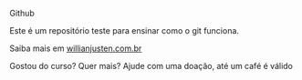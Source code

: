  Github

 Este é um repositório teste para ensinar como o git funciona.

 Saiba mais em [willianjusten.com.br](http://willianjusten.com.br)

 Gostou do curso? Quer mais? Ajude com uma doação, até um café é válido

